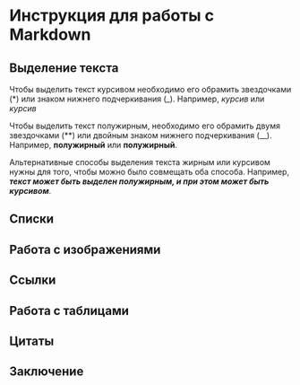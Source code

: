 # Инструкция для работы с Markdown

## Выделение текста

Чтобы выделить текст курсивом необходимо его обрамить звездочками (*) или знаком нижнего подчеркивания (_). Например, *курсив* или _курсив_

Чтобы выделить текст полужирным, необходимо его обрамить двумя звездочками (**) или двойным знаком нижнего подчеркивания (__). Например, **полужирный** или __полужирный__.

Альтернативные способы выделения текста жирным или курсивом нужны для того, чтобы можно было совмещать оба способа. Например, **_текст может быть выделен полужирным, и при этом может быть курсивом_**.

## Списки

## Работа с изображениями

## Ссылки

## Работа с таблицами

## Цитаты

## Заключение

